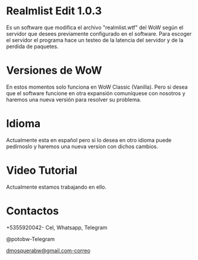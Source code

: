 # Realmlist Edit 1.0.3
Es un software que modifica el archivo "realmlist.wtf" del WoW según el servidor que desees previamente configurado en el software. Para escoger el servidor el programa 
hace un testeo de la latencia del servidor y de la perdida de paquetes.
# Versiones de WoW
En estos momentos solo funciona en WoW Classic (Vanilla). Pero si desea que el software funcione en otra expansión comuníquese con nosotros y haremos una nueva versión 
para resolver su problema.
# Idioma
Actualmente esta en español pero si lo desea en otro idioma puede pedírnoslo y haremos una nueva version con dichos cambios.
# Video Tutorial
Actualmente estamos trabajando en ello.
# Contactos
+5355920042- Cel, Whatsapp, Telegram

@potobw-Telegram

dmosquerabw@gmail.com-correo
